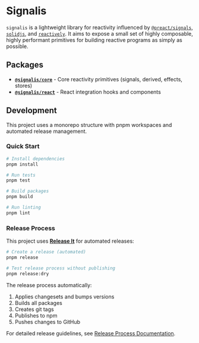 # Signalis

`signalis` is a lightweight library for reactivity influenced by [`@preact/signals`](https://preactjs.com/guide/v10/signals/), [`solidjs`](https://www.solidjs.com/), and [`reactively`](https://github.com/modderme123/reactively). It aims to expose a small set of highly composable, highly performant primitives for building reactive programs as simply as possible.

## Packages

- **[`@signalis/core`](./packages/core/README.md)** - Core reactivity primitives (signals, derived, effects, stores)
- **[`@signalis/react`](./packages/react/README.md)** - React integration hooks and components

## Development

This project uses a monorepo structure with pnpm workspaces and automated release management.

### Quick Start

```bash
# Install dependencies
pnpm install

# Run tests
pnpm test

# Build packages
pnpm build

# Run linting
pnpm lint
```

### Release Process

This project uses **[Release It](https://github.com/release-it/release-it)** for automated releases:

```bash
# Create a release (automated)
pnpm release

# Test release process without publishing
pnpm release:dry
```

The release process automatically:
1. Applies changesets and bumps versions
2. Builds all packages
3. Creates git tags
4. Publishes to npm
5. Pushes changes to GitHub

For detailed release guidelines, see [Release Process Documentation](./.cursor/rules/release-process.mdc).
